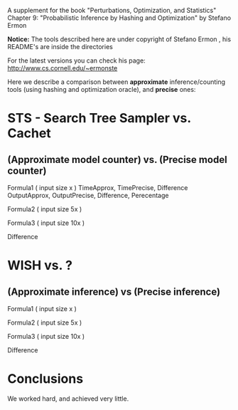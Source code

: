 A supplement for the book <a src="https://mitpress.mit.edu/books/perturbations-optimization-and-statistics">"Perturbations, Optimization, and Statistics"</a> Chapter 9: "Probabilistic Inference by Hashing and Optimization" by Stefano Ermon

<b>Notice:</b> The tools described here are under copyright of Stefano Ermon , his README's are inside the directories

For the latest versions you can check his page: http://www.cs.cornell.edu/~ermonste

Here we describe a comparison between <b>approximate</b> inference/counting tools (using hashing and optimization oracle), and <b>precise</b> ones:

# STS - Search Tree Sampler vs. Cachet
## (Approximate model counter) vs. (Precise model counter)

Formula1 ( input size x )
TimeApprox, TimePrecise, Difference
OutputApprox, OutputPrecise, Difference, Perecentage

Formula2 ( input size 5x )

Formula3 ( input size 10x )

Difference

# WISH vs. ?
## (Approximate inference) vs (Precise inference)

Formula1 ( input size x )

Formula2 ( input size 5x )

Formula3 ( input size 10x )

Difference

# Conclusions

We worked hard, and achieved very little.

